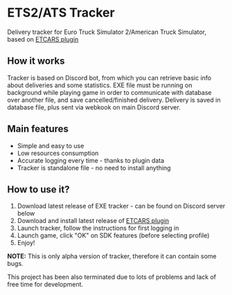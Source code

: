 # ETS2/ATS Tracker
Delivery tracker for Euro Truck Simulator 2/American Truck Simulator, based on [ETCARS plugin](https://etcars.jammerxd.com/)

## How it works
Tracker is based on Discord bot, from which you can retrieve basic info about deliveries and some statistics. 
EXE file must be running on background while playing game in order to communicate with database over another file, and save cancelled/finished delivery.
Delivery is saved in database file, plus sent via webkook on main Discord server.

## Main features
* Simple and easy to use
* Low resources consumption
* Accurate logging every time - thanks to plugin data
* Tracker is standalone file - no need to install anything

## How to use it?
1. Download latest release of EXE tracker - can be found on Discord server below
2. Download and install latest release of [ETCARS plugin](https://etcars.jammerxd.com/)
3. Launch tracker, follow the instructions for first logging in
4. Launch game, click "OK" on SDK features (before selecting profile)
5. Enjoy!


**NOTE:** This is only alpha version of tracker, therefore it can contain some bugs. 

This project has been also terminated due to lots of problems and lack of free time for development.
